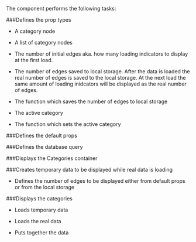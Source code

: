 The component performs the following tasks:

###Defines the prop types

* A category node

* A list of category nodes

* The number of initial edges aka. how many loading indicators to display at the first load.

* The number of edges saved to local storage. After the data is loaded the real number of edges is saved to the local storage. At the next load the same amount of loading inidcators will be displayed as the real number of edges.

* The function which saves the number of edges to local storage

* The active category

* The function which sets the active category

###Defines the default props

###Defines the database query

###Displays the Categories container

###Creates temporary data to be displayed while real data is loading

* Defines the number of edges to be displayed either from default props or from the local storage

###Displays the categories

* Loads temporary data

* Loads the real data

* Puts together the data


